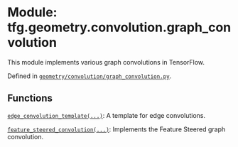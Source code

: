 <div itemscope itemtype="http://developers.google.com/ReferenceObject">
<meta itemprop="name" content="tfg.geometry.convolution.graph_convolution" />
<meta itemprop="path" content="Stable" />
</div>

# Module: tfg.geometry.convolution.graph_convolution

This module implements various graph convolutions in TensorFlow.



Defined in [`geometry/convolution/graph_convolution.py`](https://github.com/tensorflow/graphics/blob/master/tensorflow_graphics/geometry/convolution/graph_convolution.py).

<!-- Placeholder for "Used in" -->


## Functions

[`edge_convolution_template(...)`](../../../tfg/geometry/convolution/graph_convolution/edge_convolution_template.md): A template for edge convolutions.

[`feature_steered_convolution(...)`](../../../tfg/geometry/convolution/graph_convolution/feature_steered_convolution.md): Implements the Feature Steered graph convolution.

